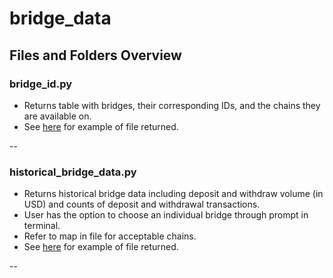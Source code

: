 # bridge_data

## Files and Folders Overview

### bridge_id.py

- Returns table with bridges, their corresponding IDs, and the chains they are available on.
- See [here](https://github.com/check-sked/crypto_data_resources/blob/main/csv_examples/bridges/bridges.csv) for example of file returned.

--

### historical_bridge_data.py

- Returns historical bridge data including deposit and withdraw volume (in USD) and counts of deposit and withdrawal transactions.
- User has the option to choose an individual bridge through prompt in terminal.
- Refer to map in file for acceptable chains.
- See [here](https://github.com/check-sked/crypto_data_resources/blob/main/csv_examples/bridges/bridge_volume.csv) for example of file returned.

--
